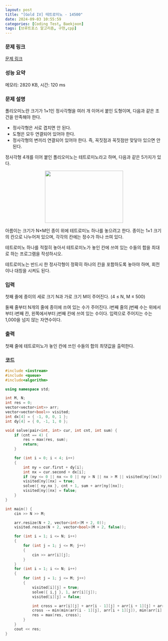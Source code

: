 ```yaml
---
layout: post
title: "[Gold IV] 테트로미노 - 14500"
date: 2024-09-03 10:55:59
categories: [Coding Test, Baekjoon]
tags: [브루트포스 알고리즘, 구현,cpp]
---
```


### 문제 링크

[문제 링크](https://www.acmicpc.net/problem/14500)

### 성능 요약

메모리: 2820 KB, 시간: 120 ms

### 문제 설명

<p>폴리오미노란 크기가 1×1인 정사각형을 여러 개 이어서 붙인 도형이며, 다음과 같은 조건을 만족해야 한다.</p>

<ul>
	<li>정사각형은 서로 겹치면 안 된다.</li>
	<li>도형은 모두 연결되어 있어야 한다.</li>
	<li>정사각형의 변끼리 연결되어 있어야 한다. 즉, 꼭짓점과 꼭짓점만 맞닿아 있으면 안 된다.</li>
</ul>

<p>정사각형 4개를 이어 붙인 폴리오미노는 테트로미노라고 하며, 다음과 같은 5가지가 있다.</p>

<p style="text-align:center"><a href="https://commons.wikimedia.org/wiki/File:All_5_free_tetrominoes.svg"><img alt="" src="https://onlinejudgeimages.s3-ap-northeast-1.amazonaws.com/problem/14500/1.png" style="height:167px; width:250px"></a></p>

<p>아름이는 크기가 N×M인 종이 위에 테트로미노 하나를 놓으려고 한다. 종이는 1×1 크기의 칸으로 나누어져 있으며, 각각의 칸에는 정수가 하나 쓰여 있다.</p>

<p>테트로미노 하나를 적절히 놓아서 테트로미노가 놓인 칸에 쓰여 있는 수들의 합을 최대로 하는 프로그램을 작성하시오.</p>

<p>테트로미노는 반드시 한 정사각형이 정확히 하나의 칸을 포함하도록 놓아야 하며, 회전이나 대칭을 시켜도 된다.</p>

### 입력

 <p>첫째 줄에 종이의 세로 크기 N과 가로 크기 M이 주어진다. (4 ≤ N, M ≤ 500)</p>

<p>둘째 줄부터 N개의 줄에 종이에 쓰여 있는 수가 주어진다. i번째 줄의 j번째 수는 위에서부터 i번째 칸, 왼쪽에서부터 j번째 칸에 쓰여 있는 수이다. 입력으로 주어지는 수는 1,000을 넘지 않는 자연수이다.</p>

### 출력

 <p>첫째 줄에 테트로미노가 놓인 칸에 쓰인 수들의 합의 최댓값을 출력한다.</p>

### 코드

```cpp
#include <iostream>
#include <queue>
#include<algorithm>

using namespace std;

int M, N;
int res = 0;
vector<vector<int>> arr;
vector<vector<bool>> visited;
int dx[4] = { -1, 0, 0, 1 };
int dy[4] = { 0, -1, 1, 0 };

void solve(pair<int, int> cur, int cnt, int sum) {
	if (cnt == 4) { 
		res = max(res, sum);
		return;
	}

	for (int i = 0; i < 4; i++)
	{
		int ny = cur.first + dy[i];
		int nx = cur.second + dx[i];
		if (ny <= 0 || nx <= 0 || ny > N || nx > M || visited[ny][nx]) continue;
		visited[ny][nx] = true;
		solve({ ny,nx }, cnt + 1, sum + arr[ny][nx]);
		visited[ny][nx] = false;
	}
}

int main() {
	cin >> N >> M;

	arr.resize(N + 2, vector<int>(M + 2, 0));
	visited.resize(N + 2, vector<bool>(M + 2, false));

	for (int i = 1; i <= N; i++)
	{
		for (int j = 1; j <= M; j++)
		{
			cin >> arr[i][j];
		}
	}
	for (int i = 1; i <= N; i++)
	{
		for (int j = 1; j <= M; j++)
		{
			visited[i][j] = true;
			solve({ i,j }, 1, arr[i][j]);
			visited[i][j] = false;

			int cross = arr[i][j] + arr[i - 1][j] + arr[i + 1][j] + arr[i][j - 1] + arr[i][j + 1];
			cross -= min(min(arr[i - 1][j], arr[i + 1][j]), min(arr[i][j - 1], arr[i][j + 1]));//가장작은값
			res = max(res, cross);
		}
	}
	cout << res;
}
```
